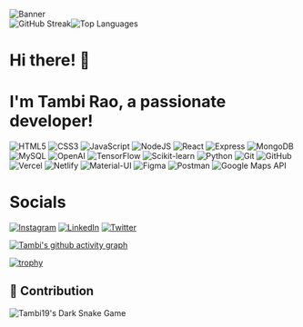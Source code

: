   ![Banner](https://img.itch.zone/aW1nLzc1ODk0ODMuZ2lm/original/3NwpQG.gif)  
![GitHub Streak](https://streak-stats.demolab.com?user=Tambi19&theme=radical&token=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)![Top Languages](https://github-readme-stats.vercel.app/api/top-langs/?username=Tambi19&layout=compact&theme=radical)
# Hi there! 👋  
# I'm Tambi Rao, a passionate developer! 
![HTML5](https://img.shields.io/badge/HTML5-E34F26?style=for-the-badge&logo=html5&logoColor=white)
![CSS3](https://img.shields.io/badge/CSS3-1572B6?style=for-the-badge&logo=css3&logoColor=white)
![JavaScript](https://img.shields.io/badge/JavaScript-323330?style=for-the-badge&logo=javascript&logoColor=F7DF1E)
![NodeJS](https://img.shields.io/badge/Node.js-43853D?style=for-the-badge&logo=node.js&logoColor=white)
![React](https://img.shields.io/badge/React-20232A?style=for-the-badge&logo=react&logoColor=61DAFB)
![Express](https://img.shields.io/badge/Express.js-000000?style=for-the-badge&logo=express&logoColor=white)
![MongoDB](https://img.shields.io/badge/MongoDB-4EA94B?style=for-the-badge&logo=mongodb&logoColor=white)
![MySQL](https://img.shields.io/badge/MySQL-005C84?style=for-the-badge&logo=mysql&logoColor=white)
![OpenAI](https://img.shields.io/badge/OpenAI-412991?style=for-the-badge&logo=openai&logoColor=white)
![TensorFlow](https://img.shields.io/badge/TensorFlow-FF6F00?style=for-the-badge&logo=tensorflow&logoColor=white)
![Scikit-learn](https://img.shields.io/badge/Scikit--learn-F7931E?style=for-the-badge&logo=scikit-learn&logoColor=white)
![Python](https://img.shields.io/badge/Python-3776AB?style=for-the-badge&logo=python&logoColor=white)
![Git](https://img.shields.io/badge/Git-F05032?style=for-the-badge&logo=git&logoColor=white)
![GitHub](https://img.shields.io/badge/GitHub-100000?style=for-the-badge&logo=github&logoColor=white)
![Vercel](https://img.shields.io/badge/Vercel-000000?style=for-the-badge&logo=vercel&logoColor=white)
![Netlify](https://img.shields.io/badge/Netlify-00C7B7?style=for-the-badge&logo=netlify&logoColor=white)
![Material-UI](https://img.shields.io/badge/Material--UI-0081CB?style=for-the-badge&logo=mui&logoColor=white)
![Figma](https://img.shields.io/badge/Figma-F24E1E?style=for-the-badge&logo=figma&logoColor=white)
![Postman](https://img.shields.io/badge/Postman-FF6C37?style=for-the-badge&logo=postman&logoColor=white)
![Google Maps API](https://img.shields.io/badge/Google%20Maps-4285F4?style=for-the-badge&logo=googlemaps&logoColor=white)
# Socials
[![Instagram](https://img.shields.io/badge/Instagram-E4405F?style=for-the-badge&logo=instagram&logoColor=white)](https://instagram.com/tambi_rao)
[![LinkedIn](https://img.shields.io/badge/LinkedIn-0077B5?style=for-the-badge&logo=linkedin&logoColor=white)](https://linkedin.com/in/tambi-rao)
[![Twitter](https://img.shields.io/badge/Twitter-1DA1F2?style=for-the-badge&logo=twitter&logoColor=white)](https://x.com/rao_tambi)

[![Tambi's github activity graph](https://github-readme-activity-graph.vercel.app/graph?username=Tambi19&theme=github)](https://github.com/Tambi19)

[![trophy](https://github-profile-trophy.vercel.app/?username=Tambi19&theme=onedark)](https://github.com/Tambi19)

## 🐍 Contribution 
![Tambi19's Dark Snake Game](https://raw.githubusercontent.com/Tambi19/Tambi19/output/snake.svg)





